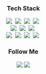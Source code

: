 <h3 align="center">Tech Stack</h3>
<p align="center">
  <img src="https://img.shields.io/badge/Python-3766AB?style=for-the-badge&logo=Python&logoColor=white"/></a>&nbsp
  <img src="https://img.shields.io/badge/Airflow-017CEE?style=for-the-badge&logo=Apache Airflow&logoColor=white"/></a>&nbsp
  <img src="https://img.shields.io/badge/Terraform-7B42BC?style=for-the-badge&logo=Terraform&logoColor=white"/></a>&nbsp
  <img src="https://img.shields.io/badge/Kubernetes-326CE5?style=for-the-badge&logo=Kubernetes&logoColor=white"/></a>&nbsp
  <br>
  <img src="https://img.shields.io/badge/Docker-2496ED?style=for-the-badge&logo=Docker&logoColor=white"/></a>&nbsp
  <img src="https://img.shields.io/badge/ArgoCD-EF7B4D?style=for-the-badge&logo=Argo&logoColor=white"/></a>&nbsp
  <img src="https://img.shields.io/badge/Elasticsearch-005571?style=for-the-badge&logo=Elasticsearch&logoColor=white"/></a>&nbsp
  <br>
  <img src="https://img.shields.io/badge/Kafka-231F20?style=for-the-badge&logo=apachekafka&logoColor=white"/></a>&nbsp
  <img src="https://img.shields.io/badge/dbt-FF694B?style=for-the-badge&logo=dbt&logoColor=white"/></a>&nbsp
  <img src="https://img.shields.io/badge/GCP-4285F4?style=for-the-badge&logo=googlecloud&logoColor=white"/></a>&nbsp
  <img src="https://img.shields.io/badge/AWS-232F3E?style=for-the-badge&logo=amazonaws&logoColor=white"/></a>&nbsp
</p>
<h3 align="center">Follow Me</h3>
<p align="center">
  <a href="https://kgw7401.tistory.com/"><img src="https://img.shields.io/badge/Blog-232F3E?style=for-the-badge&logo=Tistory&logoColor=white"/></a>
  <a href="https://www.linkedin.com/in/omolnaeal/"><img src="https://img.shields.io/badge/LinkedIn-0A66C2?style=for-the-badge&logo=linkedin&logoColor=white"/></a>
</p>
<!--
**kgw7401/kgw7401** is a ✨ _special_ ✨ repository because its `README.md` (this file) appears on your GitHub profile.

Here are some ideas to get you started:

- 🔭 I’m currently working on ...
- 🌱 I’m currently learning ...
- 👯 I’m looking to collaborate on ...
- 🤔 I’m looking for help with ...
- 💬 Ask me about ...
- 📫 How to reach me: ...
- 😄 Pronouns: ...
- ⚡ Fun fact: ...
-->
